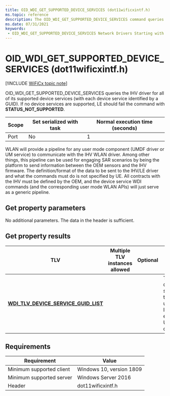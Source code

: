 ```yaml
---
title: OID_WDI_GET_SUPPORTED_DEVICE_SERVICES (dot11wificxintf.h)
ms.topic: reference
description: The OID_WDI_GET_SUPPORTED_DEVICE_SERVICES command queries the IHV driver for all of its supported device services.
ms.date: 07/31/2021
keywords:
 - OID_WDI_GET_SUPPORTED_DEVICE_SERVICES Network Drivers Starting with Windows Vista
---
```


# OID_WDI_GET_SUPPORTED_DEVICE_SERVICES (dot11wificxintf.h)

[!INCLUDE [WiFiCx topic note](../includes/wificx-version-warning.md)]


OID_WDI_GET_SUPPORTED_DEVICE_SERVICES queries the IHV driver for all of its supported device services (with each device service identified by a GUID). If no device services are supported, LE should fail the command with **STATUS_NOT_SUPPORTED**.

| Scope | Set serialized with task | Normal execution time (seconds) |
|-------|--------------------------|---------------------------------|
| Port  | No                       | 1                               |

WLAN will provide a pipeline for any user mode component (UMDF driver or UM service) to communicate with the IHV WLAN driver. Among other things, this pipeline can be used for engaging SAR scenarios by being the platform to send information between the OEM sensors and the IHV firmware. The definition/format of the data to be sent to the IHV/LE driver and what the commands must do is not specified by UE. All contracts with the IHV must be defined by the OEM, and the device service WDI commands (and the corresponding user mode WLAN APIs) will just serve as a generic pipeline.

## Get property parameters


No additional parameters. The data in the header is sufficient.
## Get property results


| TLV                                                                     | Multiple TLV instances allowed | Optional | Description     |
|-------------------------------------------------------------------------|--------------------------------|----------|-----------------|
| [**WDI_TLV_DEVICE_SERVICE_GUID_LIST**](./wdi-tlv-device-service-guid-list.md) |                                |          | The list of device services that the underlying IHV driver exposes to UM components. |

 

## Requirements


|Requirement|Value|
|--- |--- |
|Minimum supported client|Windows 10, version 1809|
|Minimum supported server|Windows Server 2016|
|Header|dot11wificxintf.h|

 

